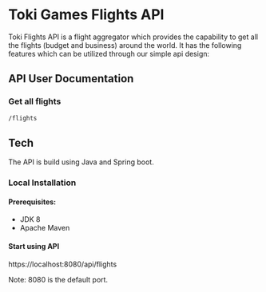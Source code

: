 # Toki Games Flights API
Toki Flights API is a flight aggregator which provides the capability to get all the flights (budget and business) around the world. It has the following features which can be utilized through our simple api design:

## API User Documentation
### Get all flights
```sh
/flights
```
## Tech
The API is build using Java and Spring boot.
### Local Installation
#### Prerequisites:
- JDK 8
- Apache Maven

#### Start using API
https://localhost:8080/api/flights

Note: 8080 is the default port.
